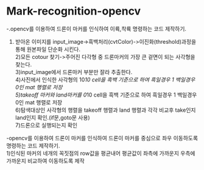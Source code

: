# Mark-recognition-opencv

-.opencv를 이용하여 드론이 마커를 인식하여 이륙,착륙 명령하는 코드 제작하기.   
1) 받아온 이미지를 input_image->흑백처리(cvtColor)->이진화(threshold)과정을 통해 원본파일 단순화 시킨다.   
2)모든 cotour 찾기->주어진 다각형 중 드론마커의 가장 큰 겉면이 되는 사각형을 찾는다.   
3)input_image에서 드론마커 부분만 잘라 추출한다.   
4)사진에서 인식한 사각형의 10*10 cell을 흑백 기준으로 하여 흑일경우 1 백일경우 0인 mat 행렬로 저장   
5)takeoff 마커와 land마커를 0*10 cell을 흑백 기준으로 하여 흑일경우 1 백일경우 0인 mat 행렬로 저장   
6)탐색대상인 사각형의 행렬을 takeoff 행렬과 land 행렬과 각각 비교후 take인지 land인지 확인.(if문,goto문 사용)   
7)드론으로 실행되는지 확인   
   
   
-opencv를 이용하여 드론이 마커를 인식하여 드론이 마커를 중심으로 좌우 이동하도록 명령하는 코드 제작하기.   
   1)인식된 마커의 네개의 꼭짓점의 row값을 평균내어 평균값이 좌측에 가까운지 우측에 가까운지 비교하여 이동하도록 제작   
